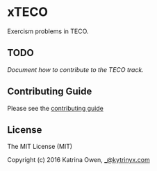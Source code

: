 # xTECO

Exercism problems in TECO.

## TODO

_Document how to contribute to the TECO track._

## Contributing Guide

Please see the [contributing guide](https://github.com/exercism/x-api/blob/master/CONTRIBUTING.md#the-exercise-data)

## License

The MIT License (MIT)

Copyright (c) 2016 Katrina Owen, _@kytrinyx.com

